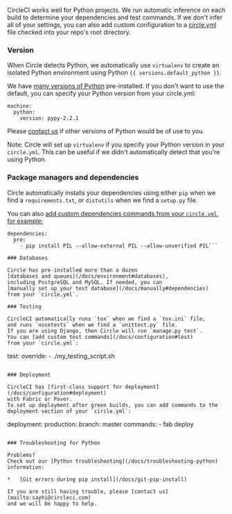 <!--

title: Continuous Integration and Continuous Deployment with Python
short_title: Python
last_updated: March 12, 2014

-->

CircleCI works well for Python projects.
We run automatic inference on each build to determine your dependencies and test commands.
If we don't infer all of your settings, you can also add custom configuration to a
[circle.yml](/docs/configuration) file checked into your repo's root directory.

### Version

When Circle detects Python, we automatically use `virtualenv`
to create an isolated Python environment using Python `{{ versions.default_python }}`.

We have
[many versions of Python](/docs/environment#python)
pre-installed. If you don't want to use the default, you can specify your Python version from your circle.yml:

```
machine:
  python:
    version: pypy-2.2.1
```

Please [contact us](mailto:sayhi@circleci.com)
if other versions of Python would be of use to you.

<span class='label label-info'>Note:</span>
Circle will set up `virtualenv` if you specify your Python version in your `circle.yml`.
This can be useful if we didn't automatically detect that you're using Python.

### Package managers and dependencies

Circle automatically installs your dependencies using either `pip`
when we find a `requirements.txt`, or `distutils`
when we find a `setup.py` file.

You can also
[add custom dependencies commands from your `circle.yml`, for example:](/docs/configuration#dependencies)

```
dependencies:
  pre:
    - pip install PIL --allow-external PIL --allow-unverified PIL```

### Databases

Circle has pre-installed more than a dozen
[databases and queues](/docs/environment#databases),
including PostgreSQL and MySQL. If needed, you can
[manually set up your test database](/docs/manually#dependencies)
from your `circle.yml`.

### Testing

CircleCI automatically runs `tox` when we find a `tox.ini` file,
and runs `nosetests` when we find a `unittest.py` file.
If you are using Django, then Circle will run `manage.py test`.
You can [add custom test commands](/docs/configuration#test)
from your `circle.yml`:

```
test:
  override:
    - ./my_testing_script.sh
```

### Deployment

CircleCI has [first-class support for deployment](/docs/configuration#deployment)
with Fabric or Paver.
To set up deployment after green builds, you can add commands to the deployment section of your `circle.yml`:

```
deployment:
  production:
    branch: master
    commands:
      - fab deploy
```

### Troubleshooting for Python

Problems?
Check out our [Python troubleshooting](/docs/troubleshooting-python)
information:

*   [Git errors during pip install](/docs/git-pip-install)

If you are still having trouble, please [contact us](mailto:sayhi@circleci.com)
and we will be happy to help.
